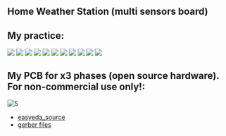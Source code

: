 ## Home Weather Station (multi sensors board)

## My practice:
![](https://raw.githubusercontent.com/TrDA-hab/Projects/master/HomeWeatherStation/Multi-sensor-1.jpg)
![](https://raw.githubusercontent.com/TrDA-hab/Projects/master/HomeWeatherStation/WHM-4.jpg)
![](https://raw.githubusercontent.com/TrDA-hab/Projects/master/HomeWeatherStation/WHM-5.jpg)
![](https://raw.githubusercontent.com/TrDA-hab/Projects/master/HomeWeatherStation/Untitled%20v38-1.jpg)
![](https://raw.githubusercontent.com/TrDA-hab/Projects/master/HomeWeatherStation/Multi-sensor-4.jpg)
![](https://raw.githubusercontent.com/TrDA-hab/Projects/master/HomeWeatherStation/20200529_002351.jpg)
![](https://raw.githubusercontent.com/TrDA-hab/Projects/master/HomeWeatherStation/20200529_004204.jpg)
![](https://raw.githubusercontent.com/TrDA-hab/Projects/master/HomeWeatherStation/WHM-1.jpg)
![](https://raw.githubusercontent.com/TrDA-hab/Projects/master/HomeWeatherStation/20200814_145417.jpg)
![](https://raw.githubusercontent.com/TrDA-hab/Projects/master/HomeWeatherStation/20200908_203218.jpg)
![](https://raw.githubusercontent.com/TrDA-hab/Projects/master/HomeWeatherStation/Graph-1.jpg)

## My PCB for x3 phases (open source hardware). For non-commercial use only!:
![5](https://raw.githubusercontent.com/TrDA-hab/Projects/master/HomeWeatherStation/Schematic_WHM.png)
 - [easyeda_source](https://github.com/TrDA-hab/Projects/tree/master/HomeWeatherStation/easyeda_source)
 - [gerber files](https://github.com/TrDA-hab/Projects/tree/master/HomeWeatherStation/gerber)
